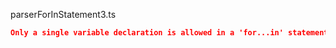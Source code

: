 parserForInStatement3.ts
```json
Only a single variable declaration is allowed in a 'for...in' statement.
```
